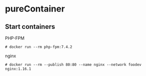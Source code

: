 # pureContainer

## Start containers

PHP-FPM
```
# docker run --rm php-fpm:7.4.2
```

nginx
```
# docker run --rm --publish 80:80 --name nginx --network foodev nginx:1.16.1
```
